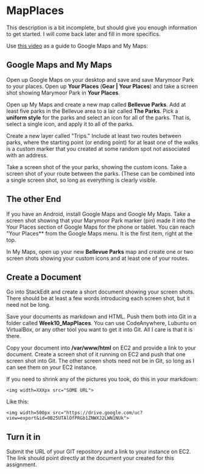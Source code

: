# MapPlaces

This description is a bit incomplete, but should give you enough information to get started. I will come back later and fill in more specifics.

Use [this video][video] as a guide to Google Maps and My Maps: 

[video]: http://youtu.be/HiP-YN3kAes

## Google Maps and My Maps

Open up Google Maps on your desktop and save and save Marymoor Park to your places. Open up **Your Places** (**Gear | Your Places**) and take a screen shot showing Marymoor Park in **Your Places**.

Open up My Maps and create a new map called **Bellevue Parks**. Add at least five parks in the Bellevue area to a lair called **The Parks**. Pick a **uniform style** for the parks and select an icon for all of the parks. That is, select a single icon, and apply it to all of the parks.

Create a new layer called "Trips." Include at least two routes between parks, where the starting point (or ending point) for at least one of the walks is a custom marker that you created at some random spot not associated with an address.

Take a screen shot of the your parks, showing the custom icons. Take a screen shot of your route between the parks. (These can be combined into a single screen shot, so long as everything is clearly visible.

## The other End

If you have an Android, install Google Maps and Google My Maps. Take a screen shot showing that your Marymoor Park marker (pin) made it into the Your Places section of Google Maps for the phone or tablet. You can reach "Your Places** from the Google Maps menu. It is the first item, right at the top.

In My Maps, open up your new **Bellevue Parks** map and create one or two screen shots showing your custom icons and at least one of your routes. 

## Create a Document

Go into StackEdit and create a short document showing your screen shots. There should be at least a few words introducing each screen shot, but it need not be long. 

Save your documents as markdown and HTML. Push them both into Git in a folder called **Week10_MapPlaces**.  You can use CodeAnywhere, Lubuntu on VirtualBox, or any other tool you want to get it into Git. All I care is that it is there.

Copy your document into **/var/www/html** on EC2 and provide a link to your document. Create a screen shot of it running on EC2 and push that one screen shot into Git. The other screen shots need not be in Git, so long as I can see them on your EC2 instance.

If you need to shrink any of the pictures you took, do this in your markdown:

```
<img width=XXXpx src="SOME URL">
```

Like this: 

```
<img width=500px src="https://drive.google.com/uc?view=export&id=0B25UTAlOfPRGb1ZNWXJ2LWN1NUk">
```

## Turn it in

Submit the URL of your GIT repository and a link to your instance on EC2. The link should point directly at the document your created for this assignment.

